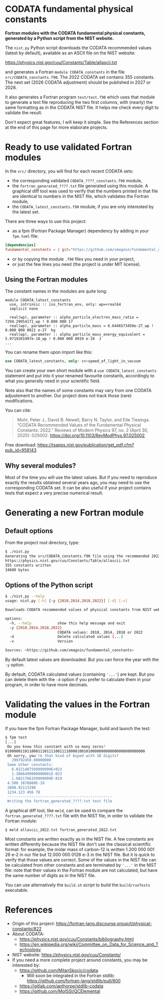 # CODATA fundamental physical constants

**Fortran modules with the CODATA fundamental physical constants, generated by a Python script from the NIST website.**

The `nist.py` Python script downloads the CODATA recommended values (latest by default), available as an ASCII file on the NIST website:

https://physics.nist.gov/cuu/Constants/Table/allascii.txt

and generates a Fortran `module CODATA_constants` in the file `src/CODATA_constants.f90`. The 2022 CODATA set contains 355 constants. The next set (2026 CODATA adjustment) should be published in 2027 or 2028.

It also generates a Fortran program `test/test.f90` which uses that module to generate a text file reproducing the two first columns, with (nearly) the same formatting as in the CODATA NIST file. It helps me check every digit to validate the result.

Don't expect great features, I will keep it simple. See the References section at the end of this page for more elaborate projects.

# Ready to use validated Fortran modules

In the `src/` directory, you will find for each recent CODATA sets:

- the corresponding validated `CODATA_????_constants.f90` module,
- the `fortran_generated_????.txt` file generated using this module. A graphical diff tool was used to verify that the numbers printed in that file are identical to numbers in the NIST file, which validates the Fortran module,
- the `CODATA_latest_constants.f90` module, if you are only interested by the latest set.

There are three ways to use this project:
- as a fpm (Fortran Package Manager) dependency by adding in your `fpm.toml` file:

```toml
[dependencies]
fundamental_constants = { git="https://github.com/vmagnin/fundamental_constants.git" }
```

- or by copying the module `.f90` files you need in your project,
- or just the few lines you need (the project is under MIT license).


## Using the Fortran modules

The constant names in the modules are quite long:

```Fortran
module CODATA_latest_constants
  use, intrinsic :: iso_fortran_env, only: wp=>real64
  implicit none

  real(wp), parameter :: alpha_particle_electron_mass_ratio = 7294.29954171_wp ! 0.000 000 17  
  real(wp), parameter :: alpha_particle_mass = 6.6446573450e-27_wp ! 0.000 000 0021 e-27  kg
  real(wp), parameter :: alpha_particle_mass_energy_equivalent = 5.9719201997e-10_wp ! 0.000 000 0019 e-10  J
...
```

You can rename them upon import like this:

```fortran
use CODATA_latest_constants, only: c=>speed_of_light_in_vacuum
```

You can create your own short module with a `use CODATA_latest_constants` statement and put into it your renamed favourite constants, accordingly to what you generally need in your scientific field.

Note also that the names of some constants may vary from one CODATA adjustement to another. Our project does not track those (rare) modifications.

You can cite:

> Mohr, Peter J., David B. Newell, Barry N. Taylor, and Eite Tiesinga. “CODATA Recommended Values of the Fundamental Physical Constants: 2022.” Reviews of Modern Physics 97, no. 2 (April 30, 2025): 025002. https://doi.org/10.1103/RevModPhys.97.025002.

Free download: https://tsapps.nist.gov/publication/get_pdf.cfm?pub_id=958143

## Why several modules?

Most of the time you will use the latest values. But if you need to reproduce exactly the results obtained several years ago, you may need to use the corresponding CODATA set. It can be also useful if your project contains tests that expect a very precise numerical result.


# Generating a new Fortran module

## Default options

From the project root directory, type:

```bash
$ ./nist.py
Generating the src/CODATA_constants.f90 file using the recommended 2022 values:
https://physics.nist.gov/cuu/Constants/Table/allascii.txt
355 constants written
34600 bytes
```

## Options of the Python script

```bash
$ ./nist.py --help
usage: nist.py [-h] [-y {2010,2014,2018,2022}] [-d] [-v]

Downloads CODATA recommended values of physical constants from NIST website and generates a Fortran module.

options:
  -h, --help            show this help message and exit
  -y {2010,2014,2018,2022}
                        CODATA values: 2010, 2014, 2018 or 2022
  -d                    Delete calculated values (...)
  -v                    Version

Sources: <https://github.com/vmagnin/fundamental_constants>
```

By default latest values are downloaded. But you can force the year with the `-y` option.

By default, CODATA calculated values (containing `'...'`) are kept. But you can delete them with the `-d` option if you prefer to calculate them in your program, in order to have more decimals.


# Validating the values in the Fortran module

If you have the fpm Fortran Package Manager, build and launch the test:

```bash
$ fpm test
[...]
 Do you know this constant with so many zeros?
0100000110110001110111100111100001001010000000000000000000000000
 Oh sorry, you're that kind of biped with 10 digits?
   299792458.00000000     
 Some other constants:
   6.0221407599999999E+023
   1.3806490000000001E-023
   1.6021766339999999E-019
 4.500 3878060E-10        
 2808.92113298            
 1234.123 456 78          
 ------------------------------------------------
 Writing the fortran_generated_????.txt test file
```

A graphical diff tool, like `meld`, can be used to compare the `fortran_generated_????.txt` file with the NIST file, in order to validate the Fortran module:

```shell
$ meld allascii_2022.txt fortran_generated_2022.txt
```

 Most constants are written exactly as in the NIST file. A few constants are written differently because the NIST file don't use the classical scientific format: for example, the molar mass of carbon-12 is written 1.200 000 001 26 e-2 in our file but 12.000 000 0126 e-3 in the NIST file. But it is quick to verify that those values are correct. Some of the values in the NIST file can be calculated from other constants and are terminated by `'...'` in the NIST file: note that their values in the Fortran module are not calculated, but have the same number of digits as in the NIST file.

You can use alternatively the `build.sh` script to build the `build/runTests` executable.


# References
* Origin of this project: https://fortran-lang.discourse.group/t/physical-constants/822
* About CODATA:
    * https://physics.nist.gov/cuu/Constants/bibliography.html
    * https://en.wikipedia.org/wiki/Committee_on_Data_for_Science_and_Technology
* NIST website: https://physics.nist.gov/cuu/Constants/
* If you need a more complete project around constants, you may be interested by:
    * https://github.com/MilanSkocic/codata
        * Will soon be integrated in the Fortran stdlib: https://github.com/fortran-lang/stdlib/pull/800
    * https://gitlab.com/apthorpe/stdlib-codata
    * https://github.com/MolSSI/QCElemental
